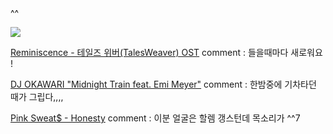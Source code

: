 # 
^^

![](https://encrypted-tbn0.gstatic.com/images?q=tbn%3AANd9GcSjleZrKRaQEoP0qLDGBdvQM8XigEn3m30NlQ&usqp=CAU)

 [Reminiscence - 테일즈 위버(TalesWeaver) OST](https://youtu.be/Z-Q72YA3DFg)
 comment : 들을때마다 새로워요 !
 
 [DJ OKAWARI "Midnight Train feat. Emi Meyer"](https://youtu.be/W72LiPMNs9E)
 comment : 한밤중에 기차타던 때가 그립다,,,,
 
 [Pink Sweat$ - Honesty](https://youtu.be/8MrZDLWvB94)
 comment : 이분 얼굴은 할렘 갱스턴데 목소리가 ^^7
